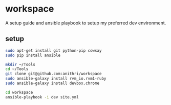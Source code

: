workspace
=========

A setup guide and ansible playbook to setup my preferred dev environment.


## setup

```bash
sudo apt-get install git python-pip cowsay
sudo pip install ansible

mkdir ~/Tools
cd ~/Tools
git clone git@github.com:anithri/workspace
sudo ansible-galaxy install rvm_io.rvm1-ruby
sudo ansible-galaxy install devbox.chrome

cd workspace
ansible-playbook -i dev site.yml
```


